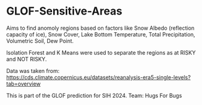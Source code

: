 # GLOF-Sensitive-Areas
Aims to find anomoly regions based on factors like Snow Albedo (reflection capacity of ice), Snow Cover,	Lake Bottom Temperature,	Total Precipitation,	Volumetric Soil,	Dew Point.

Isolation Forest and K Means were used to separate the regions as at RISKY and NOT RISKY.

Data was taken from: https://cds.climate.copernicus.eu/datasets/reanalysis-era5-single-levels?tab=overview

This is part of the GLOF prediction for SIH 2024.
Team: Hugs For Bugs
